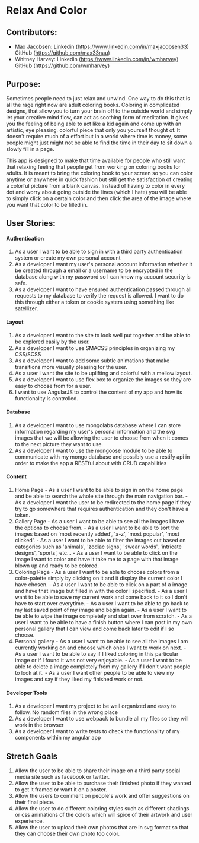 # Relax And Color

## Contributors:
  - Max Jacobsen: Linkedin (https://www.linkedin.com/in/maxjacobsen33) GitHub (https://github.com/max33nau)
  - Whitney Harvey: Linkedin (https://www.linkedin.com/in/wmharvey)  GitHub (https://github.com/wmharvey)

## Purpose:
Sometimes people need to just relax and unwind. One way to do this that is all the rage right now
are adult coloring books. Coloring in complicated designs, that allow you to turn your brain off to
the outside world and simply let your creative mind flow, can act as soothing form of meditation.
It gives you the feeling of being able to act like a kid again and come up with an artistic, eye pleasing,
colorful piece that only you yourself thought of. It doesn't require much of a effort but in a world where
time is money, some people might just might not be able to find the time in their day to sit down a slowly
fill in a page.

This app is designed to make that time available for people who still want that relaxing feeling that people
get from working on coloring books for adults. It is meant to bring the coloring book to your screen so you can color
anytime or anywhere in quick fashion but still get the satisfaction of creating a colorful picture from a blank canvas.
Instead of having to color in every dot and worry about going outside the lines (which I hate) you will be able to simply
click on a certain color and then click the area of the image where you want that color to be filled in.

## User Stories:
#### Authentication
  1. As a user I want to be able to sign in with a third party authentication system or create my own personal account
  2. As a developer I want my user's personal account information whether it be created through a email or a username to be encrypted
  in the database along with my password so I can know my account security is safe.
  3. As a developer I want to have ensured authentication passed through all requests to my database to verify the request is allowed.
  I want to do this through either a token or cookie system using something like satellizer.

#### Layout
  1. As a developer I want to the site to look well put together and be able to be explored easily by the user.
  2. As a developer I want to use SMACSS principles in organizing my CSS/SCSS
  3. As a developer I want to add some subtle animations that make transitions more visually pleasing for the user.
  4. As a user I want the site to be uplifting and colorful with a mellow layout.
  5. As a developer I want to use flex box to organize the images so they are easy to choose from for a user.
  6. I want to use AngularJS to control the content of my app and how its functionality is controlled.

#### Database
  1. As a developer I want to use mongolabs database where I can store information regarding my user's personal information and the
  svg images that we will be allowing the user to choose from when it comes to the next picture they want to use.
  2. As a developer I want to use the mongoose module to be able to communicate with my mongo database and possibly use a restify api in order to make the app a RESTful about with CRUD capabilities

#### Content
  1. Home Page
    - As a user I want to be able to sign in on the home page and be able to search the whole site through the main navigation bar.
    - As a developer I want the user to be redirected to the home page if they try to go somewhere that requires authentication and they don't have a token.
  2. Gallery Page
    - As a user I want to be able to see all the images I have the options to choose from.
    - As a user I want to be able to sort the images based on 'most recently added', 'a-z', 'most popular', 'most clicked'.
    - As a user I want to be able to filter the images out based on categories such as 'animals', 'zodiac signs', 'swear words', 'intricate designs', 'sports', etc...
    - As a user I want to be able to click on the image I want to color and have it take me to a page with that image blown up and ready to be colored.
  3. Coloring Page
    - As a user I want to be able to choose colors from a color-palette simply by clicking on it and it display the current color I have chosen.
    - As a user I want to be able to click on a part of a image and have that image but filled in with the color I specified.
    - As a user I want to be able to save my current work and come back to it so I don't have to start over everytime.
    - As a user I want to be able to go back to my last saved point of my image and begin again.
    - As a user I want to be able to wipe the image completely and start over from scratch.
    - As a user I want to be able to have a finish button where I can post in my own personal gallery that I can view and come back later to edit if I so choose.
  4. Personal gallery
    - As a user I want to be able to see all the images I am currently working on and choose which ones I want to work on next.
    - As a user I want to be able to say if I liked coloring in this particular image or if I found it was not very enjoyable.
    - As a user I want to be able to delete a image completely from my gallery if I don't want people to look at it.
    - As a user I want other people to be able to view my images and say if they liked my finished work or not.

#### Developer Tools
  1. As a developer I want my project to be well organized and easy to follow. No random files in the wrong place
  2. As a developer I want to use webpack to bundle all my files so they will work in the browser
  3. As a developer I want to write tests to check the functionality of my components within my angular app

## Stretch Goals
 1. Allow the user to be able to share their image on a third party social media site such as facebook or twitter.
 2. Allow the user to be able to purchase their finished photo if they wanted to get it framed or want it on a poster.
 3. Allow the users to comment on people's work and offer suggestions on their final piece.
 4. Allow the user to do different coloring styles such as different shadings or css animations of the colors which will spice of their
 artwork and user experience.
 5. Allow the user to upload their own photos that are in svg format so that they can choose their own photo too color.
